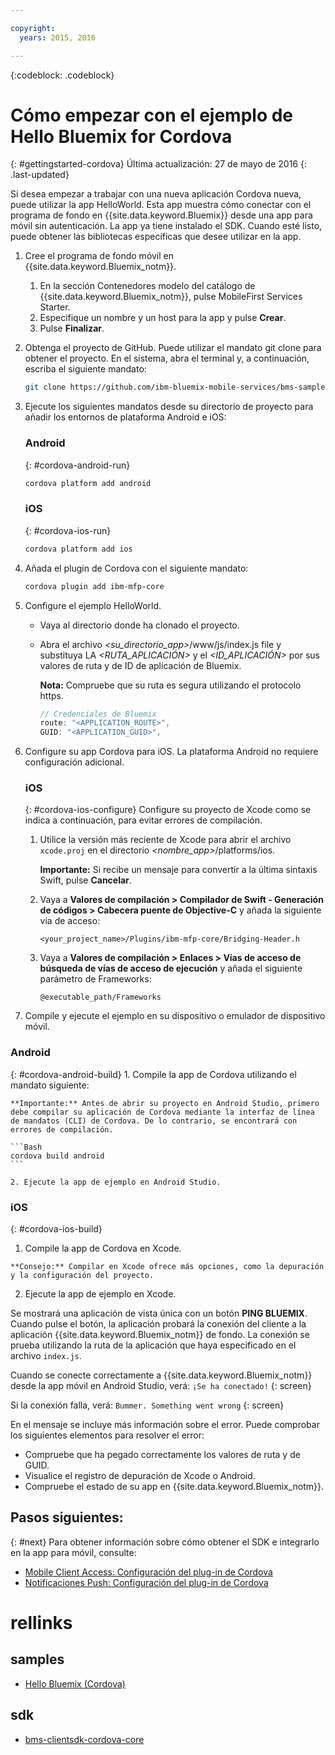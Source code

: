 ```yaml
---

copyright:
  years: 2015, 2016

---
```

<!-- Attribute definitions -->
{:codeblock: .codeblock}

# Cómo empezar con el ejemplo de Hello Bluemix for Cordova
{: #gettingstarted-cordova}
Última actualización: 27 de mayo de 2016
{: .last-updated}

Si desea empezar a trabajar con una nueva aplicación Cordova nueva, puede utilizar la app HelloWorld. Esta app muestra cómo conectar con el programa de fondo en {{site.data.keyword.Bluemix}} desde una app para móvil sin autenticación. La app ya tiene instalado el SDK. Cuando esté listo, puede obtener las bibliotecas específicas que desee utilizar en la app.

1. Cree el programa de fondo móvil en {{site.data.keyword.Bluemix_notm}}.

	1. En la sección Contenedores modelo del catálogo de {{site.data.keyword.Bluemix_notm}}, pulse MobileFirst Services Starter.
	1. Especifique un nombre y un host para la app y pulse **Crear**.
	1. Pulse **Finalizar**.

2. Obtenga el proyecto de GitHub. Puede utilizar el mandato git clone para obtener el proyecto. En el sistema, abra el terminal y, a continuación, escriba el siguiente mandato:

	```Bash
	git clone https://github.com/ibm-bluemix-mobile-services/bms-samples-cordova-helloworld
	```

3. Ejecute los siguientes mandatos desde su directorio de proyecto para añadir los entornos de plataforma Android e iOS:

	### Android
	{: #cordova-android-run}

	```Bash
	cordova platform add android
	```

	### iOS
	{: #cordova-ios-run}

	```Bash
	cordova platform add ios
	```

4. Añada el plugin de Cordova con el siguiente mandato:

	```Bash
	cordova plugin add ibm-mfp-core
	```

5. Configure el ejemplo HelloWorld.

	* Vaya al directorio donde ha clonado el proyecto.
	* Abra el archivo *&lt;su_directorio_app&gt;*/www/js/index.js file y substituya LA *&lt;RUTA_APLICACIÓN&gt;* y el *&lt;ID_APLICACIÓN&gt;* por sus valores de ruta y de ID de aplicación de Bluemix.

		**Nota:** Compruebe que su ruta es segura utilizando el protocolo https.

		```Javascript
		// Credenciales de Bluemix
		route: "<APPLICATION_ROUTE>",
		GUID: "<APPLICATION_GUID>",
		```

6. Configure su app Cordova para iOS. La plataforma Android no requiere configuración adicional.

	### iOS
	{: #cordova-ios-configure}
  Configure su proyecto de Xcode como se indica a continuación, para evitar errores de compilación.

	1. Utilice la versión más reciente de Xcode para abrir el archivo `xcode.proj` en el directorio *&lt;nombre_app&gt;*/platforms/ios.

		**Importante:** Si recibe un mensaje para convertir a la última sintaxis Swift, pulse **Cancelar**.

	2. Vaya a **Valores de compilación > Compilador de Swift - Generación de códigos > Cabecera puente de Objective-C** y añada la siguiente vía de acceso:

		```
		<your_project_name>/Plugins/ibm-mfp-core/Bridging-Header.h
		```

	3. Vaya a **Valores de compilación > Enlaces > Vías de acceso de búsqueda de vías de acceso de ejecución** y añada el siguiente parámetro de Frameworks:

		```
		@executable_path/Frameworks
		```

7. Compile y ejecute el ejemplo en su dispositivo o emulador de dispositivo móvil.

  ### Android
  {: #cordova-android-build}
	1. Compile la app de Cordova utilizando el mandato siguiente:

    **Importante:** Antes de abrir su proyecto en Android Studio, primero debe compilar su aplicación de Cordova mediante la interfaz de línea de mandatos (CLI) de Cordova. De lo contrario, se encontrará con errores de compilación.

	```Bash
	cordova build android
	```

	2. Ejecute la app de ejemplo en Android Studio.

  ### iOS
  {: #cordova-ios-build}
  1. Compile la app de Cordova en Xcode.

    **Consejo:** Compilar en Xcode ofrece más opciones, como la depuración y la configuración del proyecto.

  2. Ejecute la app de ejemplo en Xcode.

Se mostrará una aplicación de vista única con un botón **PING BLUEMIX**. Cuando pulse el botón, la aplicación probará la conexión del cliente a la aplicación {{site.data.keyword.Bluemix_notm}} de fondo. La conexión se prueba utilizando la ruta de la aplicación que haya especificado en el archivo `index.js`.

<!--
![Hello World application successfully connected to Bluemix](images/yayconnected.jpg "Figure 1. Hello World application successfully connected to Bluemix")
-->

  Cuando se conecte correctamente a {{site.data.keyword.Bluemix_notm}} desde la app móvil en Android Studio, verá:
  `¡Se ha conectado!`
  {: screen}


<!--![Hello World application not connected to Bluemix](images/bummer_android.jpg "Figure 2. Hello World application not connected to Bluemix")-->

Si la conexión falla, verá:
  `Bummer. Something went wrong`
  {: screen}
   
En el mensaje se incluye más información sobre el error. Puede comprobar los siguientes elementos para resolver el error:

- Compruebe que ha pegado correctamente los valores de ruta y de GUID.
- Visualice el registro de depuración de Xcode o Android.
- Compruebe el estado de su app en {{site.data.keyword.Bluemix_notm}}.

## Pasos siguientes:
{: #next}
Para obtener información sobre cómo obtener el SDK e integrarlo en la app para móvil, consulte:
* [Mobile Client Access: Configuración del plug-in de Cordova](../../services/mobileaccess/getting-started-cordova.html)
* [Notificaciones Push: Configuración del plug-in de Cordova](../../services/mobilepush/enablepush_cordova.html#setup_sdk_cordova)

# rellinks

## samples
   * [Hello Bluemix (Cordova)](https://github.com/ibm-bluemix-mobile-services/bms-samples-cordova-helloworld)

## sdk
   * [bms-clientsdk-cordova-core](https://github.com/ibm-bluemix-mobile-services/bms-clientsdk-cordova-plugin-core)

<!--## api
   * [Core API](https://www.{DomainName}/docs/api/content/api/mobilefirst/cordova/core-api-doc/overview-summary.html)
-->
